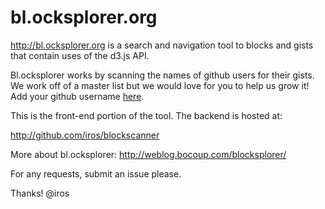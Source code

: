 # bl.ocksplorer.org

http://bl.ocksplorer.org is a search and navigation tool to blocks and gists
that contain uses of the d3.js API.

Bl.ocksplorer works by scanning the names of github users for their gists. We work off of a master list but we would love for you to help us grow it! Add your github username [here](https://docs.google.com/forms/d/1VdDdycNuqJVw3Ik6-ZLj6v7X9g2vWlw_RCC3RCfD9-I/viewform).

This is the front-end portion of the tool. The backend is hosted at:

http://github.com/iros/blockscanner

More about bl.ocksplorer: http://weblog.bocoup.com/blocksplorer/

For any requests, submit an issue please.

Thanks! @iros